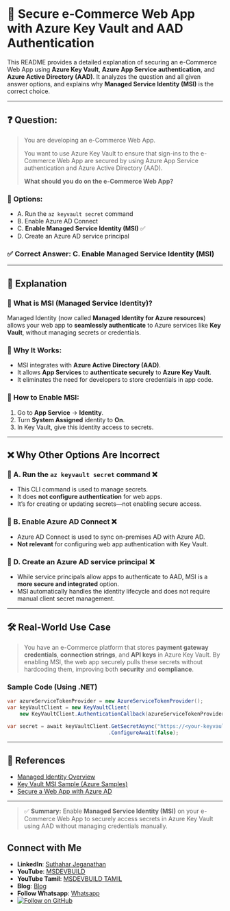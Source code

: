 # 🔐 Secure e-Commerce Web App with Azure Key Vault and AAD Authentication

This README provides a detailed explanation of securing an e-Commerce Web App using **Azure Key Vault**, **Azure App Service authentication**, and **Azure Active Directory (AAD)**. It analyzes the question and all given answer options, and explains why **Managed Service Identity (MSI)** is the correct choice.

---

## ❓ Question:

> You are developing an e-Commerce Web App.
>
> You want to use Azure Key Vault to ensure that sign-ins to the e-Commerce Web App are secured by using Azure App Service authentication and Azure Active Directory (AAD).
>
> **What should you do on the e-Commerce Web App?**

### 🔹 Options:

* A. Run the `az keyvault secret` command
* B. Enable Azure AD Connect
* C. **Enable Managed Service Identity (MSI)** ✅
* D. Create an Azure AD service principal

### ✅ Correct Answer: **C. Enable Managed Service Identity (MSI)**

---

## 🧠 Explanation

### 🔸 What is MSI (Managed Service Identity)?

Managed Identity (now called **Managed Identity for Azure resources**) allows your web app to **seamlessly authenticate** to Azure services like **Key Vault**, without managing secrets or credentials.

### 🔐 Why It Works:

* MSI integrates with **Azure Active Directory (AAD)**.
* It allows **App Services** to **authenticate securely** to **Azure Key Vault**.
* It eliminates the need for developers to store credentials in app code.

### 🔧 How to Enable MSI:

1. Go to **App Service** → **Identity**.
2. Turn **System Assigned** identity to **On**.
3. In Key Vault, give this identity access to secrets.

---

## ❌ Why Other Options Are Incorrect

### 🔸 A. Run the `az keyvault secret` command ❌

* This CLI command is used to manage secrets.
* It does **not configure authentication** for web apps.
* It’s for creating or updating secrets—not enabling secure access.

### 🔸 B. Enable Azure AD Connect ❌

* Azure AD Connect is used to sync on-premises AD with Azure AD.
* **Not relevant** for configuring web app authentication with Key Vault.

### 🔸 D. Create an Azure AD service principal ❌

* While service principals allow apps to authenticate to AAD, MSI is a **more secure and integrated** option.
* MSI automatically handles the identity lifecycle and does not require manual client secret management.

---

## 🛠️ Real-World Use Case

> You have an e-Commerce platform that stores **payment gateway credentials**, **connection strings**, and **API keys** in Azure Key Vault. By enabling MSI, the web app securely pulls these secrets without hardcoding them, improving both **security** and **compliance**.

### Sample Code (Using .NET)

```csharp
var azureServiceTokenProvider = new AzureServiceTokenProvider();
var keyVaultClient = new KeyVaultClient(
    new KeyVaultClient.AuthenticationCallback(azureServiceTokenProvider.KeyVaultTokenCallback));

var secret = await keyVaultClient.GetSecretAsync("https://<your-keyvault-name>.vault.azure.net/secrets/your-secret")
                                 .ConfigureAwait(false);
```

---

## 🔗 References

* [Managed Identity Overview](https://learn.microsoft.com/en-us/azure/app-service/overview-managed-identity)
* [Key Vault MSI Sample (Azure Samples)](https://learn.microsoft.com/en-us/samples/azure-samples/app-service-msi-keyvault-dotnet/keyvault-msi-appservice-sample/)
* [Secure a Web App with Azure AD](https://learn.microsoft.com/en-us/azure/app-service/configure-authentication-provider-aad)

---

> ✅ **Summary:** Enable **Managed Service Identity (MSI)** on your e-Commerce Web App to securely access secrets in Azure Key Vault using AAD without managing credentials manually.

 ## Connect with Me
- **LinkedIn**: [Suthahar Jeganathan](https://www.linkedin.com/in/jssuthahar/)
- **YouTube**: [MSDEVBUILD](https://www.youtube.com/@MSDEVBUILD)
- **YouTube Tamil**: [MSDEVBUILD TAMIL](https://www.youtube.com/@MSDEVBUILDTamil)
- **Blog**: [Blog](https://www.msdevbuild.com/)
- **Follow Whatsapp**: [Whatsapp](https://www.whatsapp.com/channel/0029Va5j2rHEFeXcTlUhQB0J)
- [![Follow on GitHub](https://img.shields.io/github/followers/jssuthahar?label=Follow&style=social)](https://github.com/jssuthahar)

